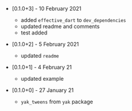 * [0.1.0+3] - 10 February 2021
  - added `effective_dart` to `dev_dependencies`
  - updated readme and comments
  - test added
  
* [0.1.0+2] - 5 February 2021
  - updated `readme`

* [0.1.0+1] - 4 February 21
  - updated example

* [0.1.0+0] - 27 January 21
  - `yak_tweens` from `yak` package
